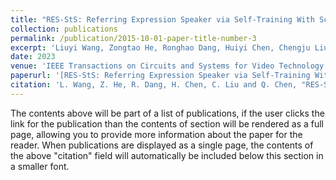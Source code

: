 ```yaml
---
title: "RES-StS: Referring Expression Speaker via Self-Training With Scorer for Goal-Oriented Vision-Language Navigation"
collection: publications
permalink: /publication/2015-10-01-paper-title-number-3
excerpt: 'Liuyi Wang, Zongtao He, Ronghao Dang, Huiyi Chen, Chengju Liu, Qijun Chen'
date: 2023
venue: 'IEEE Transactions on Circuits and Systems for Video Technology'
paperurl: '[RES-StS: Referring Expression Speaker via Self-Training With Scorer for Goal-Oriented Vision-Language Navigation](https://ieeexplore.ieee.org/document/10004992)'
citation: 'L. Wang, Z. He, R. Dang, H. Chen, C. Liu and Q. Chen, "RES-StS: Referring Expression Speaker via Self-Training With Scorer for Goal-Oriented Vision-Language Navigation," in IEEE Transactions on Circuits and Systems for Video Technology, vol. 33, no. 7, pp. 3441-3454, July 2023, doi: 10.1109/TCSVT.2022.3233554.'
---
```


The contents above will be part of a list of publications, if the user clicks the link for the publication than the contents of section will be rendered as a full page, allowing you to provide more information about the paper for the reader. When publications are displayed as a single page, the contents of the above "citation" field will automatically be included below this section in a smaller font.

